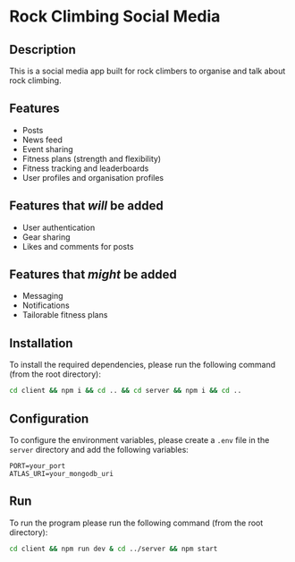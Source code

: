 # Rock Climbing Social Media

## Description

This is a social media app built for rock climbers to organise and talk about rock climbing.

## Features

- Posts
- News feed
- Event sharing
- Fitness plans (strength and flexibility)
- Fitness tracking and leaderboards
- User profiles and organisation profiles

## Features that _will_ be added

- User authentication
- Gear sharing
- Likes and comments for posts

## Features that _might_ be added

- Messaging
- Notifications
- Tailorable fitness plans

## Installation

To install the required dependencies, please run the following command (from the root directory):

```bash
cd client && npm i && cd .. && cd server && npm i && cd ..
```

## Configuration

To configure the environment variables, please create a `.env` file in the `server` directory and add the following variables:

```env
PORT=your_port
ATLAS_URI=your_mongodb_uri
```

## Run

To run the program please run the following command (from the root directory):

<!-- Bash command to run in separate processes cd client and npm run dev, and cd server and npm start -->

```bash
cd client && npm run dev & cd ../server && npm start
```
